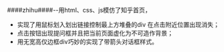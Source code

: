 
####zhihu####--用html、css、js模仿了知乎首页，
- 实现了用鼠标划入划出链接控制最上方堆叠的div 在点击附近位置出现消失；
- 点击按钮出现提问框并且把当前页面虚化为不可造作背景； 
- 用无宽高仅边框div巧妙的实现了带箭头对话框样式。 
